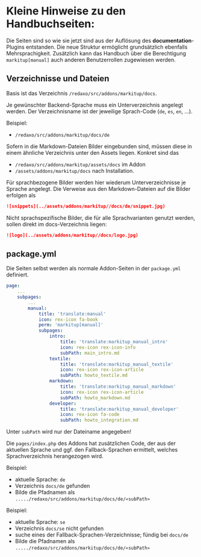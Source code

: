 # Kleine Hinweise zu den Handbuchseiten:

Die Seiten sind so wie sie jetzt sind aus der Auflösung des **documentation**-Plugins
entstanden. Die neue Struktur ermöglicht grundsätzlich ebenfalls Mehrsprachigkeit.
Zusätzlich kann das Handbuch über die Berechtigung `markitup[manual]` auch anderen
Benutzerrollen zugewiesen werden.

## Verzeichnisse und Dateien

Basis ist das Verzeichnis `/redaxo/src/addons/markitup/docs`. 

Je gewünschter Backend-Sprache muss ein Unterverzeichnis angelegt werden. Der
Verzeichnisname ist der jeweilige Sprach-Code (`de`, `es`, `en`, ...).

Beispiel:

- `/redaxo/src/addons/markitup/docs/de`


Sofern in die Markdown-Dateien Bilder eingebunden sind, müssen diese in einem
ähnliche Verzeichnis unter den Assets liegen. Konkret sind das

- `/redaxo/src/addons/markitup/assets/docs` im Addon
- `/assets/addons/markitup/docs` nach Installation.

Für sprachbezogene Bilder werden hier wiederum Unterverzeichnisse je Sprache angelegt.
Die Verweise aus den Markdown-Dateien auf die Bilder erfolgen als

```markdown
![snippets](../assets/addons/markitup//docs/de/snippet.jpg)
```

Nicht sprachspezifische Bilder, die für alle Sprachvarianten genutzt werden,
sollen direkt im docs-Verzeichnis liegen:

```markdown
![logo](../assets/addons/markitup//docs/logo.jpg)
```

## package.yml

Die Seiten selbst werden als normale Addon-Seiten in der `package.yml`
definiert. 
```yml
page:
    ...
    subpages:
        ...
        manual: 
            title: 'translate:manual'
            icon: rex-icon fa-book
            perm: 'markitup[manual]'
            subpages:
                intro:
                    title: 'translate:markitup_manual_intro'
                    icon: rex-icon rex-icon-info
                    subPath: main_intro.md
                textile:
                    title: 'translate:markitup_manual_textile'
                    icon: rex-icon rex-icon-article
                    subPath: howto_textile.md
                markdown:
                    title: 'translate:markitup_manual_markdown'
                    icon: rex-icon rex-icon-article
                    subPath: howto_markdown.md
                developer:
                    title: 'translate:markitup_manual_developer'
                    icon: rex-icon fa-code
                    subPath: howto_integration.md
```

Unter `subPath` wird nur der Dateiname angegeben!

Die `pages/index.php` des Addons hat zusätzlichen Code, der aus der aktuellen Sprache
und ggf. den Fallback-Sprachen ermittelt, welches Sprachverzeichnis herangezogen wird.

Beispiel:
- aktuelle Sprache: `de`
- Verzeichnis `docs/de` gefunden
- Bilde die Pfadnamen als `...../redaxo/src/addons/markitup/docs/de/«subPath»`

Beispiel:
- aktuelle Sprache: `se`
- Verzeichnis `docs/se` nicht gefunden
- suche eines der Fallback-Sprachen-Verzeichnisse; fündig bei `docs/de`
- Bilde die Pfadnamen als `...../redaxo/src/addons/markitup/docs/de/«subPath»`

